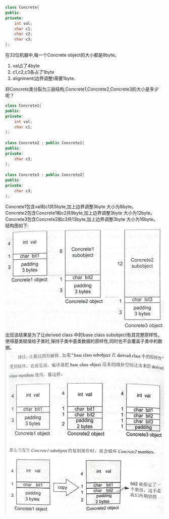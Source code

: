 ```cpp
class Concrete{
public:
private:
    int val;
    char c1;
    char c2;
    char c3;
};
```
在32位机器中,每一个Concrete object的大小都是8byte。
1. val占了4byte
2. c1,c2,c3各占了1byte
3. alignment(边界调整)需要1byte.

将Concrete类分裂为三层结构,Concrete1,Concrete2,Concrete3的大小是多少呢？
```cpp
class Concrete1{
public:
private:
    int val;
    char c1;
};

class Concrete2 : public Concrete1{
public:
private:
    char c2;
};

class Concrete3 : public Concrete2{
public:
private:
    char c3;
};
```
Concrete1包含val和c1共5byte,加上边界调整3byte 大小为8byte。  
Concrete2包含Concrete1和c2共9byte,加上边界调整3byte 大小为12byte。  
Concrete3包含Concrete2和c3共13byte,加上边界调整3byte 大小为16byte。   
结构图如下:
![Image of cppmode](/pic/datamember_pic2.png)
出现该结果是为了让derived class 中的base class subobject有其完整原样性。使得基类赋值给子类时,保持子类中基类数据的原样性,同时也不会覆盖子类中的数据。
![Image of cppmode](/pic/datamember_pic1.png)
